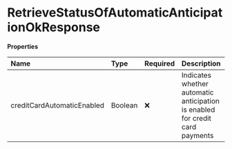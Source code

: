 # RetrieveStatusOfAutomaticAnticipationOkResponse

**Properties**

| Name                       | Type    | Required | Description                                                                  |
| :------------------------- | :------ | :------- | :--------------------------------------------------------------------------- |
| creditCardAutomaticEnabled | Boolean | ❌       | Indicates whether automatic anticipation is enabled for credit card payments |

<!-- This file was generated by liblab | https://liblab.com/ -->
